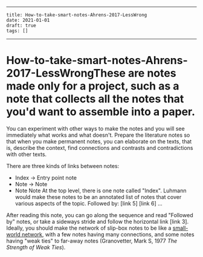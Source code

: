 
---
    title: How-to-take-smart-notes-Ahrens-2017-LessWrong
    date: 2021-01-01    
    draft: true
    tags: []
---
# How-to-take-smart-notes-Ahrens-2017-LessWrongThese are notes made only for a project, such as a note that collects all the notes that you'd want to assemble into a paper.
You can experiment with other ways to make the notes and you will see immediately what works and what doesn't.
Prepare the literature notes so that when you make permanent notes, you can elaborate on the texts, that is, describe the context, find connections and contrasts and contradictions with other texts.
>
There are three kinds of links between notes:
- Index -> Entry point note
- Note -> Note
- Note Note
At the top level, there is one note called "Index".
Luhmann would make these notes to be an annotated list of notes that cover various aspects of the topic.
Followed by: [link 5] [link 6] ...
>
After reading this note, you can go along the sequence and read "Followed by" notes, or take a sideways stride and follow the horizontal link [link 3].
Ideally, you should make the network of slip-box notes to be like a [small-world network](https://en.wikipedia.org/wiki/Small-world_network), with a few notes having many connections, and some notes having "weak ties" to far-away notes (Granovetter, Mark S, 1977 *The Strength of Weak Ties*).
